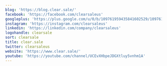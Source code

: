```yaml
---
blog: 'https://blog.clear.sale/'
facebook: 'https://facebook.com/clearsaleus'
googleplus: 'https://plus.google.com/u/0/b/109761959435841602529/109761959435841602529'
instagram: 'https://instagram.com/clearsaleus'
linkedin: 'https://linkedin.com/company/clearsaleus'
logohandle: clearsale
sort: clearsale
title: clear.sale
twitter: clearsaleus
website: 'https://www.clear.sale/'
youtube: 'https://youtube.com/channel/UCEvXHbpeJDGXtluy5vnhm1A'
---
```

